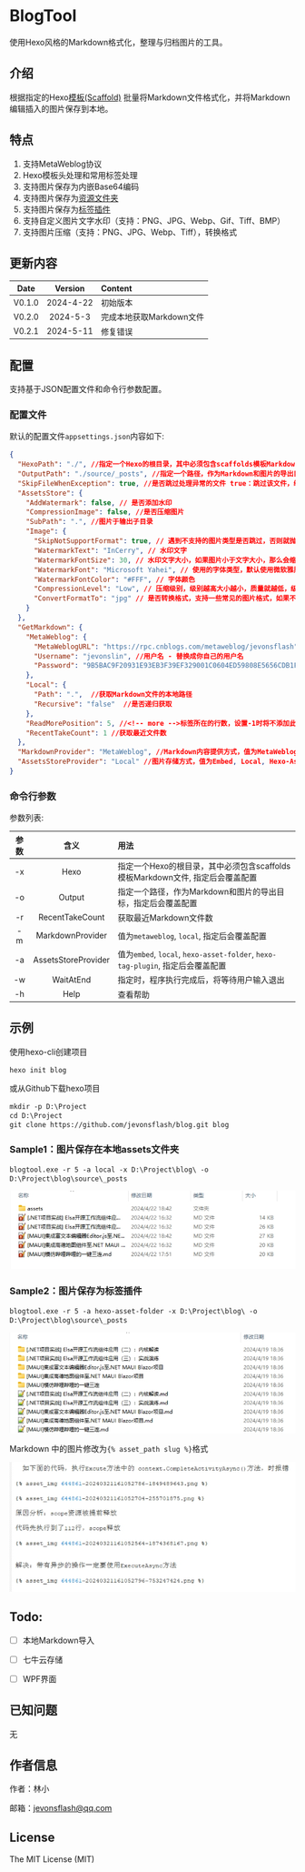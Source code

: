 # BlogTool

使用Hexo风格的Markdown格式化，整理与归档图片的工具。

## 介绍

根据指定的Hexo[模板(Scaffold)](https://hexo.io/zh-cn/api/scaffolds) 批量将Markdown文件格式化，并将Markdown编辑插入的图片保存到本地。

## 特点


1. 支持MetaWeblog协议
2. Hexo模板头处理和常用标签处理
3. 支持图片保存为内嵌Base64编码
4. 支持图片保存为[资源文件夹](https://hexo.io/zh-cn/docs/asset-folders#%E6%96%87%E7%AB%A0%E8%B5%84%E6%BA%90%E6%96%87%E4%BB%B6%E5%A4%B9)
5. 支持图片保存为[标签插件](https://hexo.io/zh-cn/docs/asset-folders#%E7%9B%B8%E5%AF%B9%E8%B7%AF%E5%BE%84%E5%BC%95%E7%94%A8%E7%9A%84%E6%A0%87%E7%AD%BE%E6%8F%92%E4%BB%B6)
6. 支持自定义图片文字水印（支持：PNG、JPG、Webp、Gif、Tiff、BMP）
7. 支持图片压缩（支持：PNG、JPG、Webp、Tiff），转换格式


## 更新内容

|  Date  |  Version   | Content                                                                                         |
| :----: | :--------: | :---------------------------------------------------------------------------------------------- |
| V0.1.0 | 2024-4-22  | 初始版本                                                                           
| V0.2.0 | 2024-5-3  | 完成本地获取Markdown文件   
| V0.2.1 | 2024-5-11  | 修复错误  

## 配置

支持基于JSON配置文件和命令行参数配置。

### 配置文件


默认的配置文件`appsettings.json`内容如下:

```JSON
{
  "HexoPath": "./", //指定一个Hexo的根目录，其中必须包含scaffolds模板Markdown文件【可被-x参数覆盖】
  "OutputPath": "./source/_posts", //指定一个路径，作为Markdown和图片的导出目标，指定后会覆盖配置【可被-o参数覆盖】
  "SkipFileWhenException": true, //是否跳过处理异常的文件 true：跳过该文件，继续处理其它文件 false：抛出异常，终止处理
  "AssetsStore": {
    "AddWatermark": false, // 是否添加水印
    "CompressionImage": false, //是否压缩图片
    "SubPath": ".", //图片于输出子目录
    "Image": {
      "SkipNotSupportFormat": true, // 遇到不支持的图片类型是否跳过，否则就抛异常终止
      "WatermarkText": "InCerry", // 水印文字
      "WatermarkFontSize": 30, // 水印文字大小，如果图片小于文字大小，那么会缩放
      "WatermarkFont": "Microsoft Yahei", // 使用的字体类型，默认使用微软雅黑，Mac和Linux用户可自行配置系统安装的字体
      "WatermarkFontColor": "#FFF", // 字体颜色
      "CompressionLevel": "Low", // 压缩级别，级别越高大小越小，质量就越低，级别从低到高为：Low Medium High
      "ConvertFormatTo": "jpg" // 是否转换格式，支持一些常见的图片格式，如果不想转换，填null即可 如："ConvertFormatTo": null
    }
  },
  "GetMarkdown": {
    "MetaWeblog": {
      "MetaWeblogURL": "https://rpc.cnblogs.com/metaweblog/jevonsflash", // MetaWeblog地址
      "Username": "jevonslin", //用户名 - 替换成你自己的用户名
      "Password": "9B5BAC9F20931E93EB3F39EF329001C0604ED59808E5656CDB1FA1ED85D7881C" //密码 - 替换成你自己的密码
    },
    "Local": {
      "Path": ".",  //获取Markdown文件的本地路径
      "Recursive": "false"  //是否递归获取
    },
    "ReadMorePosition": 5, //<!-- more -->标签所在的行数，设置-1时将不添加此标签
    "RecentTakeCount": 1 //获取最近文件数
  },
  "MarkdownProvider": "MetaWeblog", //Markdown内容提供方式，值为MetaWeblog, Local【可被-m参数覆盖】
  "AssetsStoreProvider": "Local" //图片存储方式，值为Embed, Local, Hexo-Asset-Folder, Hexo-Tag-Plugin【可被-a参数覆盖】
}
```

### 命令行参数

参数列表:

| 参数  |    含义     | 用法                                                                                                                                                                                                  |
| :---: | :---------: | :---------------------------------------------------------------------------------------------------------------------------------------------------------------------------------------------------- |
|  -x   | Hexo | 指定一个Hexo的根目录，其中必须包含scaffolds模板Markdown文件, 指定后会覆盖配置                                                                                
|  -o   |   Output    | 指定一个路径，作为Markdown和图片的导出目标，指定后会覆盖配置 |
|  -r   |   RecentTakeCount    | 获取最近Markdown文件数  
|  -m   |   MarkdownProvider    | 值为`metaweblog`, `local`, 指定后会覆盖配置                                                                                                                                                         |
|  -a   | AssetsStoreProvider | 值为`embed`, `local`, `hexo-asset-folder`, `hexo-tag-plugin`, 指定后会覆盖配置                                                                                                                                                         |
|  -w   |  WaitAtEnd  | 指定时，程序执行完成后，将等待用户输入退出                                                                                                                                                            |
|  -h   |    Help     | 查看帮助       



## 示例

使用hexo-cli创建项目

```
hexo init blog
```
或从Github下载hexo项目

```
mkdir -p D:\Project 
cd D:\Project
git clone https://github.com/jevonsflash/blog.git blog
```

### Sample1：图片保存在本地assets文件夹


```
blogtool.exe -r 5 -a local -x D:\Project\blog\ -o D:\Project\blog\source\_posts
```

![alt text](Assets/image-3.png)



### Sample2：图片保存为标签插件

```
blogtool.exe -r 5 -a hexo-asset-folder -x D:\Project\blog\ -o D:\Project\blog\source\_posts
```


![alt text](Assets/image-1.png)


Markdown 中的图片修改为`{% asset_path slug %}`格式

![alt text](Assets/image-2.png)

## Todo:

- [ ] 本地Markdown导入
- [ ] 七牛云存储
- [ ] WPF界面


## 已知问题

无

## 作者信息

作者：林小

邮箱：jevonsflash@qq.com



## License

The MIT License (MIT)
